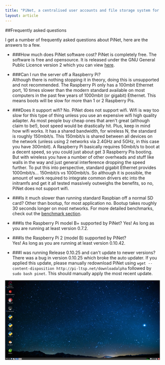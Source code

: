 ```yaml
---
title: "PiNet, a centralised user accounts and file storage system for a Raspberry Pi classroom."
layout: article
---
```


##Frequently asked questions


I get a number of frequently asked questions about PiNet, here are the answers to a few.

- ###How much does PiNet software cost?
PiNet is completely free. The software is free and opensource. It is released under the GNU General Public Licence version 2 which you can view [here](https://raw.githubusercontent.com/pinet/PiNet/master/LICENSE).

- ###Can I run the server off a Raspberry Pi?  
Although there is nothing stopping it in theory, doing this is unsupported and not recommended. The Raspberry Pi only has a 100mbit Ethernet port, 10 times slower than the modern standard available on most computers in the past few years of 1000mbit (or gigabit) Ethernet. This means boots will be slow for more than 1 or 2 Raspberry Pis.

- ###Does it support wifi?
No. PiNet does not support wifi. Wifi is way too slow for this type of thing unless you use an expensive wifi high quality adapter. As most people buy cheap ones that aren't great (although claim to be!), boot speed would be drastically hit. Plus, keep in mind how wifi works. It has a shared bandwidth, for wireless N, the standard is roughly 150mbit/s. This 150mbit/s is shared between all devices on the network (unless using 2 networks via 2.4GHz and 5GHz, in this case you have 300mbit). A Raspberry Pi basically requires 50mbit/s to boot at a decent speed, so you could just about get 3 Raspberry Pis booting. But with wireless you have a number of other overheads and stuff like walls in the way and just general interference dropping the speed further.
To put this into perspective, standard gigabit Ethernet provides 1000mbit/s... 150mbit/s vs 1000mbit/s.
So although it is possible, the amount of work required to integrate common drivers etc into the initramfs and get it all tested massively outweighs the benefits, so no, PiNet does not support wifi.

- ###Is it much slower than running standard Raspbian off a normal SD card?
Other than bootup, for most application no. Bootup takes roughly 30 seconds longer on most networks. For more detailed benchmarks, check out the [benchmark section](advanced/benchmarks).

- ###Is the Raspberry Pi model B+ supported by PiNet?
Yes! As long as you are running at least version 0.7.2.

- ###Is the Raspberry Pi 2 (model B) supported by PiNet?   
Yes! As long as you are running at least version 0.10.42.   

- ###I was running Release 0.10.25 and can't update to newer versions?   
There was a bug in version 0.10.25 which broke the auto updater. If you applied this update, please manually redownload PiNet using ```wget --content-disposition http://pi-ltsp.net/downloadalpha``` followed by ```sudo bash pinet```. This should manually apply the most recent update.   

![](/assets/images/raspi-desktop.jpeg)
